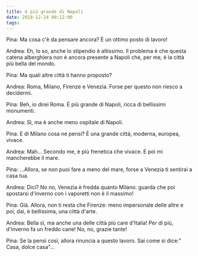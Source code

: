 ```yaml
---
title: è più grande di Napoli
date: 2018-12-24 00:12:00
tags:
---
```

Pina: Ma cosa c'è da pensare ancora? È un ottimo posto di lavoro!

Andrea: Eh, lo so, anche lo stipendio è altissimo. Il problema è che questa catena alberghiera non è ancora presente a Napoli che, per me, è la città più bella del mondo.

Pina: Ma quali altre città ti hanno proposto?

Andrea: Roma, Milano, Firenze e Venezia. Forse per questo non riesco a decidermi.

Pina: Beh, io direi Roma. È più grande di Napoli, ricca di bellissimi monumenti.

Andrea: Sì, ma è anche meno ospitale di Napoli.

Pina: E di Milano cosa ne pensi? È una grande città, moderna, europea, vivace.

Andrea: Mah... Secondo me, è più frenetica che vivace. E poi mi mancherebbe il mare.

Pina: ...Allora, se non puoi fare a meno del mare, forse a Venezia ti sentirai a casa tua.

Andrea: Dici? No no, Venezia è fredda quanto Milano: guarda che poi spostarsi d'inverno con i vaporetti non è il massimo!

Pina: Già. Allora, non ti resta che Firenze: meno impersonale delle altre e poi, dai, è bellissima, una città d'arte.

Andrea: Bella sì, ma anche una delle città più care d'Italia! Per di più, d'inverno fa un freddo cane! No, no, grazie tante!

Pina: Se la pensi così, allora rinuncia a questo lavoro. Sai come si dice:" Casa, dolce casa"...